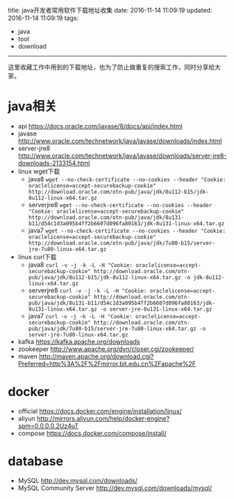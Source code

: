 title: java开发者常用软件下载地址收集
date: 2016-11-14 11:09:19
updated: 2016-11-14 11:09:19
tags: 
 - java
 - tool
 - download
---
这里收藏工作中用到的下载地址，也为了防止做重复的搜索工作，同时分享给大家。
<!--more-->
# java相关
- api
https://docs.oracle.com/javase/8/docs/api/index.html
- javase
http://www.oracle.com/technetwork/java/javase/downloads/index.html
- server-jre8
http://www.oracle.com/technetwork/java/javase/downloads/server-jre8-downloads-2133154.html
- linux wget下载
  - java8 `wget --no-check-certificate --no-cookies --header "Cookie: oraclelicense=accept-securebackup-cookie" http://download.oracle.com/otn-pub/java/jdk/8u112-b15/jdk-8u112-linux-x64.tar.gz`
  - serverjre8 `wget --no-check-certificate --no-cookies --header "Cookie: oraclelicense=accept-securebackup-cookie" http://download.oracle.com/otn-pub/java/jdk/8u131-b11/d54c1d3a095b4ff2b6607d096fa80163/jdk-8u131-linux-x64.tar.gz`
  - java7 `wget --no-check-certificate --no-cookies --header "Cookie: oraclelicense=accept-securebackup-cookie" http://download.oracle.com/otn-pub/java/jdk/7u80-b15/server-jre-7u80-linux-x64.tar.gz`
- linux curl下载
  - java8 `curl -v -j -k -L -H "Cookie: oraclelicense=accept-securebackup-cookie" http://download.oracle.com/otn-pub/java/jdk/8u112-b15/jdk-8u112-linux-x64.tar.gz -o jdk-8u112-linux-x64.tar.gz`
  - serverjre8 `curl -v -j -k -L -H "Cookie: oraclelicense=accept-securebackup-cookie" http://download.oracle.com/otn-pub/java/jdk/8u131-b11/d54c1d3a095b4ff2b6607d096fa80163/jdk-8u131-linux-x64.tar.gz -o server-jre-8u131-linux-x64.tar.gz`
  - java7 `curl -v -j -k -L -H "Cookie: oraclelicense=accept-securebackup-cookie" http://download.oracle.com/otn-pub/java/jdk/7u80-b15/server-jre-7u80-linux-x64.tar.gz -o server-jre-7u80-linux-x64.tar.gz`
- kafka
https://kafka.apache.org/downloads
- zookeeper
http://www.apache.org/dyn/closer.cgi/zookeeper/
- maven
http://maven.apache.org/download.cgi?Preferred=http%3A%2F%2Fmirror.bit.edu.cn%2Fapache%2F

# docker
- official
https://docs.docker.com/engine/installation/linux/
- aliyun
http://mirrors.aliyun.com/help/docker-engine?spm=0.0.0.0.2Uz4uT
- compose
https://docs.docker.com/compose/install/


# database
- MySQL
http://dev.mysql.com/downloads/
- MySQL  Community Server
http://dev.mysql.com/downloads/mysql/
